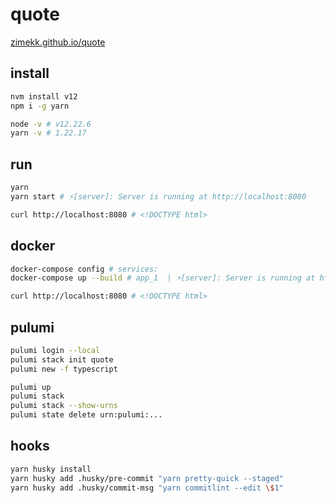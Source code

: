 # quote

[zimekk.github.io/quote](https://zimekk.github.io/quote)

## install

```sh
nvm install v12
npm i -g yarn
```

```sh
node -v # v12.22.6
yarn -v # 1.22.17
```

## run

```sh
yarn
yarn start # ⚡️[server]: Server is running at http://localhost:8080
```

```sh
curl http://localhost:8080 # <!DOCTYPE html>
```

## docker

```sh
docker-compose config # services:
docker-compose up --build # app_1  | ⚡️[server]: Server is running at http://localhost:8080
```

```sh
curl http://localhost:8080 # <!DOCTYPE html>
```

## pulumi

```sh
pulumi login --local
pulumi stack init quote
pulumi new -f typescript
```

```sh
pulumi up
pulumi stack
pulumi stack --show-urns
pulumi state delete urn:pulumi:...
```

## hooks

```sh
yarn husky install
yarn husky add .husky/pre-commit "yarn pretty-quick --staged"
yarn husky add .husky/commit-msg "yarn commitlint --edit \$1"
```
